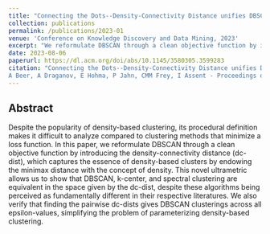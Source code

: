 ```yaml
---
title: "Connecting the Dots--Density-Connectivity Distance unifies DBSCAN, k-Center and Spectral Clustering"
collection: publications
permalink: /publications/2023-01
venue: 'Conference on Knowledge Discovery and Data Mining, 2023'
excerpt: "We reformulate DBSCAN through a clean objective function by introducing the density-connectivity distance (dc-dist), which captures the essence of density-based clusters by endowing the minimax distance with the concept of density. This novel ultrametric allows us to show that DBSCAN, k-center, and spectral clustering are equivalent in the space given by the dc-dist, despite these algorithms being perceived as fundamentally different in their respective literatures. "
date: 2023-08-06
paperurl: https://dl.acm.org/doi/abs/10.1145/3580305.3599283
citation: "Connecting the Dots--Density-Connectivity Distance unifies DBSCAN, k-Center and Spectral Clustering
A Beer, A Draganov, E Hohma, P Jahn, CMM Frey, I Assent - Proceedings of the 29th ACM SIGKDD Conference on Knowledge Discovery and Data Mining, 2023<br/>"
---
```


## Abstract
Despite the popularity of density-based clustering, its procedural definition makes it difficult to analyze compared to clustering methods that minimize a loss function. In this paper, we reformulate DBSCAN through a clean objective function by introducing the density-connectivity distance (dc-dist), which captures the essence of density-based clusters by endowing the minimax distance with the concept of density. This novel ultrametric allows us to show that DBSCAN, k-center, and spectral clustering are equivalent in the space given by the dc-dist, despite these algorithms being perceived as fundamentally different in their respective literatures. We also verify that finding the pairwise dc-dists gives DBSCAN clusterings across all epsilon-values, simplifying the problem of parameterizing density-based clustering.

